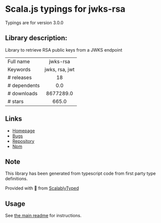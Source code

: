 
# Scala.js typings for jwks-rsa

Typings are for version 3.0.0

## Library description:
Library to retrieve RSA public keys from a JWKS endpoint

|                    |                 |
| ------------------ | :-------------: |
| Full name          | jwks-rsa |
| Keywords           | jwks, rsa, jwt |
| # releases         | 18 |
| # dependents       | 0.0 |
| # downloads        | 8677289.0 |
| # stars            | 665.0 |

## Links
- [Homepage](https://github.com/auth0/node-jwks-rsa#readme)
- [Bugs](https://github.com/auth0/node-jwks-rsa/issues)
- [Repository](https://github.com/auth0/node-jwks-rsa)
- [Npm](https://www.npmjs.com/package/jwks-rsa)
    


## Note
This library has been generated from typescript code from first party type definitions.

Provided with :purple_heart: from [ScalablyTyped](https://github.com/oyvindberg/ScalablyTyped)

## Usage
See [the main readme](../../readme.md) for instructions.


